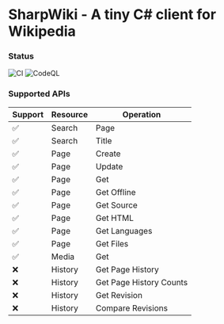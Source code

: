 # SharpWiki - A tiny C# client for Wikipedia

### Status

![CI](https://github.com/iwannabebot/sharpwiki/actions/workflows/dotnet.yml/badge.svg)
![CodeQL](https://github.com/iwannabebot/sharpwiki/actions/workflows/codeql.yml/badge.svg)


### Supported APIs
|Support|Resource|Operation|
|-------|--------|----------|
|✅|Search|Page|
|✅|Search|Title|
|✅|Page|Create|
|✅|Page|Update|
|✅|Page|Get|
|✅|Page|Get Offline|
|✅|Page|Get Source|
|✅|Page|Get HTML|
|✅|Page|Get Languages|
|✅|Page|Get Files|
|✅|Media|Get|
|❌|History|Get Page History|
|❌|History|Get Page History Counts|
|❌|History|Get Revision|
|❌|History|Compare Revisions|
